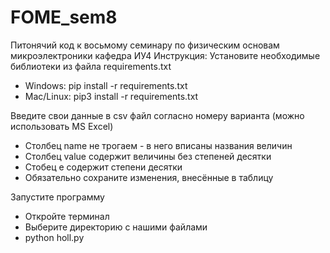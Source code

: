 # FOME_sem8
Питонячий код к восьмому семинару по физическим основам микроэлектроники кафедра ИУ4
Инструкция:
Установите необходимые библиотеки из файла requirements.txt
* Windows: pip install -r requirements.txt
* Mac/Linux: pip3 install -r requirements.txt

Введите свои данные в csv файл согласно номеру варианта (можно использовать MS Excel)
* Столбец name не трогаем - в него вписаны названия величин
* Столбец value содержит величины без степеней десятки
* Стобец e содержит степени десятки
* Обязательно сохраните изменения, внесённые в таблицу

Запустите программу
* Откройте терминал
* Выберите директорию с нашими файлами
* python holl.py
